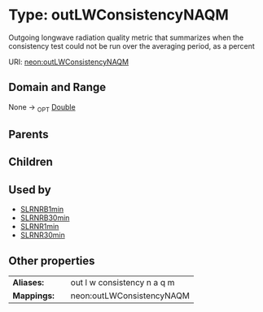
# Type: outLWConsistencyNAQM


Outgoing longwave radiation  quality metric that summarizes when the consistency test could not be run over the averaging period, as a percent

URI: [neon:outLWConsistencyNAQM](https://data.neonscience.org/outLWConsistencyNAQM)


## Domain and Range

None ->  <sub>OPT</sub> [Double](types/Double.md)

## Parents


## Children


## Used by

 * [SLRNRB1min](SLRNRB1min.md)
 * [SLRNRB30min](SLRNRB30min.md)
 * [SLRNR1min](SLRNR1min.md)
 * [SLRNR30min](SLRNR30min.md)

## Other properties

|  |  |  |
| --- | --- | --- |
| **Aliases:** | | out l w consistency n a q m |
| **Mappings:** | | neon:outLWConsistencyNAQM |

